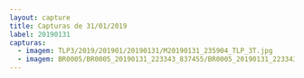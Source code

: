 ```yaml
---
layout: capture
title: Capturas de 31/01/2019
label: 20190131
capturas:
  - imagem: TLP3/2019/201901/20190131/M20190131_235904_TLP_3T.jpg
  - imagem: BR0005/BR0005_20190131_223343_837455/BR0005_20190131_223343_837455_stack_9_meteors.jpg
---
```

